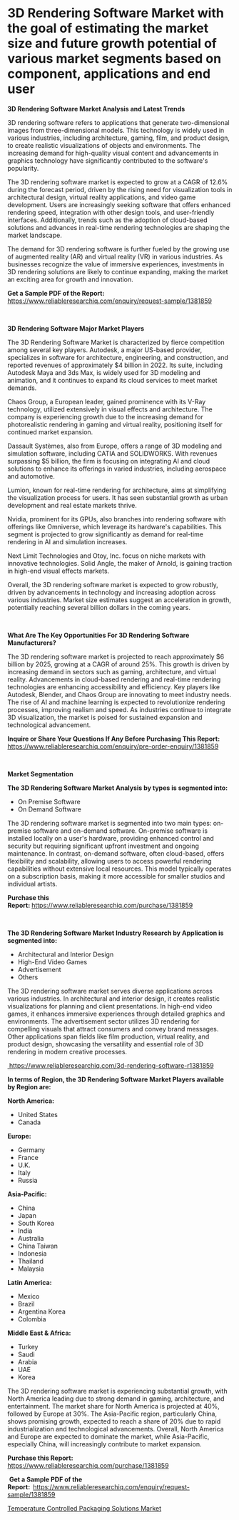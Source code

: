 <p><h1>3D Rendering Software Market with the goal of estimating the market size and future growth potential of various market segments based on component, applications and end user</h1></p><p><strong>3D Rendering Software Market Analysis and Latest Trends</strong></p>
<p><p>3D rendering software refers to applications that generate two-dimensional images from three-dimensional models. This technology is widely used in various industries, including architecture, gaming, film, and product design, to create realistic visualizations of objects and environments. The increasing demand for high-quality visual content and advancements in graphics technology have significantly contributed to the software's popularity.</p><p>The 3D rendering software market is expected to grow at a CAGR of 12.6% during the forecast period, driven by the rising need for visualization tools in architectural design, virtual reality applications, and video game development. Users are increasingly seeking software that offers enhanced rendering speed, integration with other design tools, and user-friendly interfaces. Additionally, trends such as the adoption of cloud-based solutions and advances in real-time rendering technologies are shaping the market landscape. </p><p>The demand for 3D rendering software is further fueled by the growing use of augmented reality (AR) and virtual reality (VR) in various industries. As businesses recognize the value of immersive experiences, investments in 3D rendering solutions are likely to continue expanding, making the market an exciting area for growth and innovation.</p></p>
<p><strong>Get a Sample PDF of the Report:&nbsp;</strong> <a href="https://www.reliableresearchiq.com/enquiry/request-sample/1381859?utm_campaign=2313&utm_medium=2&utm_source=Github&utm_content=ia&utm_term=09032025&utm_id=3d-rendering-software">https://www.reliableresearchiq.com/enquiry/request-sample/1381859</a></p>
<p>&nbsp;</p>
<p><strong>3D Rendering Software Major Market Players</strong></p>
<p><p>The 3D Rendering Software Market is characterized by fierce competition among several key players. Autodesk, a major US-based provider, specializes in software for architecture, engineering, and construction, and reported revenues of approximately $4 billion in 2022. Its suite, including Autodesk Maya and 3ds Max, is widely used for 3D modeling and animation, and it continues to expand its cloud services to meet market demands.</p><p>Chaos Group, a European leader, gained prominence with its V-Ray technology, utilized extensively in visual effects and architecture. The company is experiencing growth due to the increasing demand for photorealistic rendering in gaming and virtual reality, positioning itself for continued market expansion. </p><p>Dassault Systèmes, also from Europe, offers a range of 3D modeling and simulation software, including CATIA and SOLIDWORKS. With revenues surpassing $5 billion, the firm is focusing on integrating AI and cloud solutions to enhance its offerings in varied industries, including aerospace and automotive.</p><p>Lumion, known for real-time rendering for architecture, aims at simplifying the visualization process for users. It has seen substantial growth as urban development and real estate markets thrive. </p><p>Nvidia, prominent for its GPUs, also branches into rendering software with offerings like Omniverse, which leverage its hardware's capabilities. This segment is projected to grow significantly as demand for real-time rendering in AI and simulation increases.</p><p>Next Limit Technologies and Otoy, Inc. focus on niche markets with innovative technologies. Solid Angle, the maker of Arnold, is gaining traction in high-end visual effects markets.</p><p>Overall, the 3D rendering software market is expected to grow robustly, driven by advancements in technology and increasing adoption across various industries. Market size estimates suggest an acceleration in growth, potentially reaching several billion dollars in the coming years.</p></p>
<p>&nbsp;</p>
<p><strong>What Are The Key Opportunities For 3D Rendering Software Manufacturers?</strong></p>
<p><p>The 3D rendering software market is projected to reach approximately $6 billion by 2025, growing at a CAGR of around 25%. This growth is driven by increasing demand in sectors such as gaming, architecture, and virtual reality. Advancements in cloud-based rendering and real-time rendering technologies are enhancing accessibility and efficiency. Key players like Autodesk, Blender, and Chaos Group are innovating to meet industry needs. The rise of AI and machine learning is expected to revolutionize rendering processes, improving realism and speed. As industries continue to integrate 3D visualization, the market is poised for sustained expansion and technological advancement.</p></p>
<p><strong>Inquire or Share Your Questions If Any Before Purchasing This Report:</strong> <a href="https://www.reliableresearchiq.com/enquiry/pre-order-enquiry/1381859?utm_campaign=2313&utm_medium=2&utm_source=Github&utm_content=ia&utm_term=09032025&utm_id=3d-rendering-software">https://www.reliableresearchiq.com/enquiry/pre-order-enquiry/1381859</a></p>
<p>&nbsp;</p>
<p><strong>Market Segmentation</strong></p>
<p><strong>The 3D Rendering Software Market Analysis by types is segmented into:</strong></p>
<p><ul><li>On Premise Software</li><li>On Demand Software</li></ul></p>
<p><p>The 3D rendering software market is segmented into two main types: on-premise software and on-demand software. On-premise software is installed locally on a user's hardware, providing enhanced control and security but requiring significant upfront investment and ongoing maintenance. In contrast, on-demand software, often cloud-based, offers flexibility and scalability, allowing users to access powerful rendering capabilities without extensive local resources. This model typically operates on a subscription basis, making it more accessible for smaller studios and individual artists.</p></p>
<p><strong>Purchase this Report:&nbsp;</strong><a href="https://www.reliableresearchiq.com/purchase/1381859?utm_campaign=2313&utm_medium=2&utm_source=Github&utm_content=ia&utm_term=09032025&utm_id=3d-rendering-software">https://www.reliableresearchiq.com/purchase/1381859</a></p>
<p>&nbsp;</p>
<p><strong>The 3D Rendering Software Market Industry Research by Application is segmented into:</strong></p>
<p><ul><li>Architectural and Interior Design</li><li>High-End Video Games</li><li>Advertisement</li><li>Others</li></ul></p>
<p><p>The 3D rendering software market serves diverse applications across various industries. In architectural and interior design, it creates realistic visualizations for planning and client presentations. In high-end video games, it enhances immersive experiences through detailed graphics and environments. The advertisement sector utilizes 3D rendering for compelling visuals that attract consumers and convey brand messages. Other applications span fields like film production, virtual reality, and product design, showcasing the versatility and essential role of 3D rendering in modern creative processes.</p></p>
<p><a href="https://www.reliableresearchiq.com/3d-rendering-software-r1381859?utm_campaign=2313&utm_medium=2&utm_source=Github&utm_content=ia&utm_term=09032025&utm_id=3d-rendering-software">&nbsp;https://www.reliableresearchiq.com/3d-rendering-software-r1381859</a></p>
<p><strong>In terms of Region, the 3D Rendering Software Market Players available by Region are:</strong></p>
<p>
    <p> <strong> North America: </strong>
        <ul>
            <li>United States</li>
            <li>Canada</li>
        </ul>
        </p> 
    <p> <strong> Europe: </strong>
        <ul>
            <li>Germany</li>
            <li>France</li>
            <li>U.K.</li>
            <li>Italy</li>
            <li>Russia</li>
        </ul>
        </p> 
    <p> <strong> Asia-Pacific: </strong>
        <ul>
            <li>China</li>
            <li>Japan</li>
            <li>South Korea</li>
            <li>India</li>
            <li>Australia</li>
            <li>China Taiwan</li>
            <li>Indonesia</li>
            <li>Thailand</li>
            <li>Malaysia</li>
        </ul>
        </p> 
    <p> <strong> Latin America: </strong>
        <ul>
            <li>Mexico</li>
            <li>Brazil</li>
            <li>Argentina Korea</li>
            <li>Colombia</li>
        </ul>
        </p> 
    <p> <strong> Middle East & Africa: </strong>
        <ul>
            <li>Turkey</li>
            <li>Saudi</li>
            <li>Arabia</li>
            <li>UAE</li>
            <li>Korea</li>
        </ul>
    </p>
    </p>
<p><p>The 3D rendering software market is experiencing substantial growth, with North America leading due to strong demand in gaming, architecture, and entertainment. The market share for North America is projected at 40%, followed by Europe at 30%. The Asia-Pacific region, particularly China, shows promising growth, expected to reach a share of 20% due to rapid industrialization and technological advancements. Overall, North America and Europe are expected to dominate the market, while Asia-Pacific, especially China, will increasingly contribute to market expansion.</p></p>
<p><strong>Purchase this Report: </strong><a href="https://www.reliableresearchiq.com/purchase/1381859?utm_campaign=2313&utm_medium=2&utm_source=Github&utm_content=ia&utm_term=09032025&utm_id=3d-rendering-software">https://www.reliableresearchiq.com/purchase/1381859</a></p>
<p>&nbsp;<strong>Get a Sample PDF of the Report:&nbsp;&nbsp;</strong><a href="https://www.reliableresearchiq.com/enquiry/request-sample/1381859?utm_campaign=2313&utm_medium=2&utm_source=Github&utm_content=ia&utm_term=09032025&utm_id=3d-rendering-software">https://www.reliableresearchiq.com/enquiry/request-sample/1381859</a></p>
<p><strong></strong></p>
<p><p><a href="https://github.com/yazminwollma30/Market-Research-Report-List-1/blob/main/temperature-controlled-packaging-solutions-market.md?utm_campaign=2313&utm_medium=2&utm_source=Github&utm_content=ia&utm_term=09032025&utm_id=3d-rendering-software">Temperature Controlled Packaging Solutions Market</a></p></p>